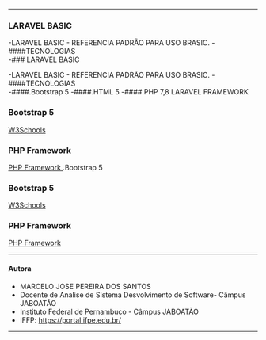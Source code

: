 
-------------------------------------------------------------------------------------------------
### LARAVEL BASIC

-LARAVEL BASIC - REFERENCIA PADRÃO PARA USO BRASIC.
-####TECNOLOGIAS  
-### LARAVEL BASIC

-LARAVEL BASIC - REFERENCIA PADRÃO PARA USO BRASIC.
-####TECNOLOGIAS  
-####.Bootstrap 5
-####.HTML 5
-####.PHP 7,8 LARAVEL FRAMEWORK
 
### Bootstrap 5
[W3Schools](https://www.w3schools.com/bootstrap/bootstrap_ver.asp)
### PHP Framework 
[PHP Framework ](https://laravel.com/).Bootstrap 5

 
### Bootstrap 5
[W3Schools](https://www.w3schools.com/bootstrap/bootstrap_ver.asp)
### PHP Framework 
[PHP Framework ](https://laravel.com/)

-------------------------------------------------------------------------------------------------
#### Autora
- MARCELO JOSE PEREIRA DOS SANTOS
- Docente de Analise de Sistema Desvolvimento de Software- Câmpus JABOATÃO
- Instituto Federal de Pernambuco - Câmpus JABOATÃO
- IFFP: https://portal.ifpe.edu.br/
-------------------------------------------------------------------------------------------------
